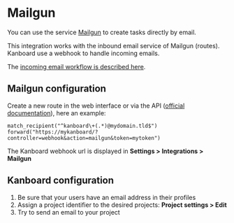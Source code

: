 Mailgun
=======

You can use the service [Mailgun](http://www.mailgun.com/) to create tasks directly by email.

This integration works with the inbound email service of Mailgun (routes).
Kanboard use a webhook to handle incoming emails.

The [incoming email workflow is described here](create-tasks-by-email.markdown).

Mailgun configuration
---------------------

Create a new route in the web interface or via the API ([official documentation](https://documentation.mailgun.com/user_manual.html#routes)), here an example:

```
match_recipient("^kanboard\+(.*)@mydomain.tld$")
forward("https://mykanboard/?controller=webhook&action=mailgun&token=mytoken")
```

The Kanboard webhook url is displayed in **Settings > Integrations > Mailgun**

Kanboard configuration
----------------------

1. Be sure that your users have an email address in their profiles
2. Assign a project identifier to the desired projects: **Project settings > Edit**
3. Try to send an email to your project
